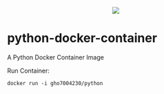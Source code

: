 <p align="center">
  <a href="https://github.com/gho7004230/python-docker-container/actions/workflows/ci-pipeline.yml"><img src="https://github.com/gho7004230/python-docker-container/actions/workflows/ci-pipeline.yml/badge.svg" /></a></p>
  
# python-docker-container
A Python Docker Container Image

Run Container:
```console
docker run -i gho7004230/python
```
